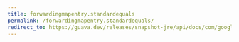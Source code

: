 ```yaml
---
title: forwardingmapentry.standardequals
permalink: /forwardingmapentry.standardequals/
redirect_to: https://guava.dev/releases/snapshot-jre/api/docs/com/google/common/collect/ForwardingMapEntry.html#standardEquals-java.lang.Object-
---
```


